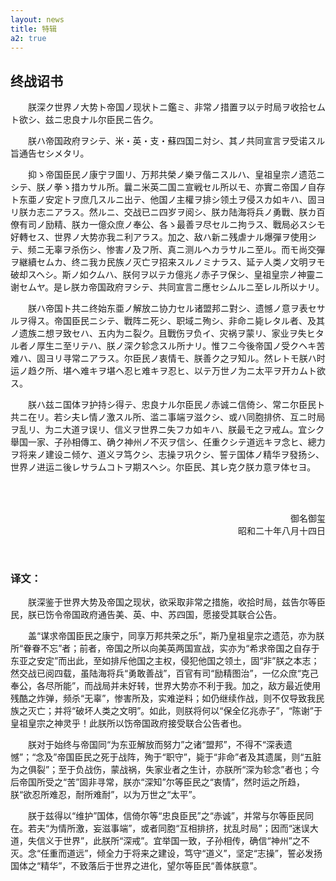 ```yaml
---
layout: news
title: 特辑
a2: true
---
```

<style>
	p
	{
		text-indent: 2em;
	}
</style>

<h2>终战诏书</h2>

<p>
	朕深ク世界ノ大势ト帝国ノ现状トニ鑑ミ、非常ノ措置ヲ以テ时局ヲ收拾セムト欲シ、兹ニ忠良ナル尔臣民ニ告ク。
</p>

<p>
	朕ハ帝国政府ヲシテ、米・英・支・蘇四国ニ対シ、其ノ共同宣言ヲ受诺スル旨通告セシメタリ。
</p>

<p>
	抑ゝ帝国臣民ノ康宁ヲ圖リ、万邦共榮ノ樂ヲ偕ニスルハ、皇祖皇宗ノ遗范ニシテ、朕ノ拳ゝ措カサル所。曩ニ米英二国ニ宣戦セル所以モ、亦實ニ帝国ノ自存ト东亜ノ安定トヲ庶几スルニ出テ、他国ノ主權ヲ排シ领土ヲ侵スカ如キハ、固ヨリ朕カ志ニアラス。然ルニ、交战已ニ四岁ヲ阅シ、朕カ陆海将兵ノ勇戰、朕カ百僚有司ノ励精、朕カ一億众庶ノ奉公、各ゝ最善ヲ尽セルニ拘ラス、戰局必スシモ好轉セス、世界ノ大势亦我ニ利アラス。加之、敌ハ新ニ残虐ナル爆彈ヲ使用シテ、频ニ无辜ヲ杀伤シ、惨害ノ及フ所、真ニ测ルヘカラサルニ至ル。而モ尚交彈ヲ継續セムカ、终ニ我カ民族ノ灭亡ヲ招来スルノミナラス、延テ人类ノ文明ヲモ破却スヘシ。斯ノ如クムハ、朕何ヲ以テカ億兆ノ赤子ヲ保シ、皇祖皇宗ノ神靈ニ谢セムヤ。是レ朕カ帝国政府ヲシテ、共同宣言ニ應セシムルニ至レル所以ナリ。
</p>

<p>
	朕ハ帝国ト共ニ终始东亜ノ解放ニ协力セル诸盟邦ニ對シ、遗憾ノ意ヲ表セサルヲ得ス。帝国臣民ニシテ、戰阵ニ死シ、职域ニ殉シ、非命ニ毙レタル者、及其ノ遗族ニ想ヲ致セハ、五内为ニ裂ク。且戰伤ヲ负イ、灾祸ヲ蒙リ、家业ヲ失ヒタル者ノ厚生ニ至リテハ、朕ノ深ク轸念スル所ナリ。惟フニ今後帝国ノ受クヘキ苦难ハ、固ヨリ寻常ニアラス。尔臣民ノ衷情モ、朕善ク之ヲ知ル。然レトモ朕ハ时运ノ趋ク所、堪ヘ难キヲ堪ヘ忍ヒ难キヲ忍ヒ、以テ万世ノ为ニ太平ヲ开カムト欲ス。
</p>

<p>
	朕ハ兹ニ国体ヲ护持シ得テ、忠良ナル尔臣民ノ赤诚ニ信倚シ、常ニ尔臣民ト共ニ在リ。若シ夫レ情ノ激スル所、滥ニ事端ヲ滋クシ、或ハ同胞排侪、互ニ时局ヲ乱リ、为ニ大道ヲ误リ、信义ヲ世界ニ失フカ如キハ、朕最モ之ヲ戒ム。宜シク舉国一家、子孙相傳エ、确ク神州ノ不灭ヲ信シ、任重クシテ道远キヲ念ヒ、總力ヲ将来ノ建设ニ倾ケ、道义ヲ笃クシ、志操ヲ巩クシ、誓テ国体ノ精华ヲ發扬シ、世界ノ进运ニ後レサラムコトヲ期スヘシ。尔臣民、其レ克ク朕カ意ヲ体セヨ。
</p>

<br/>

<br/>

<p style="text-indent: 0em;text-align:right;">
	御名御玺
	<br/>
	昭和二十年八月十四日
</p>

<br/>

### 译文：

<p>
	朕深鉴于世界大势及帝国之现状，欲采取非常之措施，收拾时局，兹告尔等臣民，朕已饬令帝国政府通告美、英、中、苏四国，愿接受其联合公告。
</p>

<p>
	盖“谋求帝国臣民之康宁，同享万邦共荣之乐”，斯乃皇祖皇宗之遗范，亦为朕所“眷眷不忘”者；前者，帝国之所以向美英两国宣战，实亦为“希求帝国之自存于东亚之安定”而出此，至如排斥他国之主权，侵犯他国之领土，固“非”朕之本志；然交战已阅四载，虽陆海将兵“勇敢善战”，百官有司“励精图治”，一亿众庶“克己奉公，各尽所能”，而战局并未好转，世界大势亦不利于我。加之，敌方最近使用残酷之炸弹，频杀“无辜”，惨害所及，实难逆料；如仍继续作战，则不仅导致我民族之灭亡；并将“破坏人类之文明”。如此，则朕将何以“保全亿兆赤子”，“陈谢”于皇祖皇宗之神灵乎！此朕所以饬帝国政府接受联合公告者也。
</p>

<p>
	朕对于始终与帝国同“为东亚解放而努力”之诸“盟邦”，不得不“深表遗憾”；“念及”帝国臣民之死于战阵，殉于“职守”，毙于“非命”者及其遗属，则“五脏为之俱裂”；至于负战伤，蒙战祸，失家业者之生计，亦朕所“深为轸念”者也；今后帝国所受之“苦”固非寻常，朕亦“深知”尔等臣民之“衷情”，然时运之所趋，朕“欲忍所难忍，耐所难耐”，以为万世之“太平”。
</p>

<p>
	朕于兹得以“维护”国体，信倚尔等“忠良臣民”之“赤诚”，并常与尔等臣民同在。若夫“为情所激，妄滋事端”，或者同胞“互相排挤，扰乱时局”；因而“迷误大道，失信义于世界”，此朕所“深戒”。宜举国一致，子孙相传，确信“神州”之不灭。念“任重而道远”，倾全力于将来之建设，笃守“道义”，坚定“志操”，誓必发扬国体之“精华”，不致落后于世界之进化，望尔等臣民“善体朕意”。
</p>
